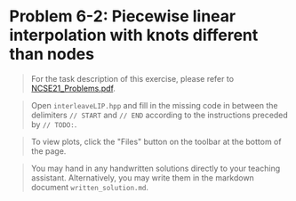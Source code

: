 # Problem 6-2: Piecewise linear interpolation with knots different than nodes

> For the task description of this exercise, please refer to [NCSE21_Problems.pdf](https://www.sam.math.ethz.ch/~grsam/NCSE21/HOMEWORK/NCSE21_Problems.pdf).

> Open `interleaveLIP.hpp` and fill in the missing code in between the delimiters `// START` and `// END` according to the instructions preceded by `// TODO:`.

> To view plots, click the "Files" button on the toolbar at the bottom of the page.

> You may hand in any handwritten solutions directly to your teaching assistant. Alternatively, you may write them in the markdown document `written_solution.md`.
